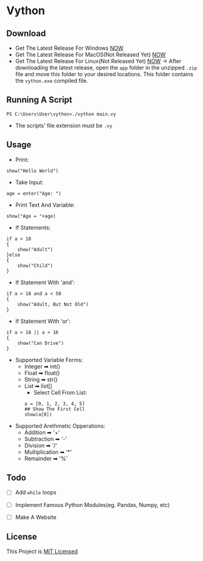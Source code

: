 # **Vython** 

## Download 
* Get The Latest Release For Windows [NOW](https://github.com/dopevog/vython/releases/tag/windowsv1.0)
* Get The Latest Release For MacOS(Not Released Yet) [NOW]()
* Get The Latest Release For Linux(Not Released Yet) [NOW]()
-> After downloading the latest release, open the ```app``` folder in the unzipped ```.zip``` file and move this folder to your desired locations. This folder contains the ```vython.exe``` compiled file.

## Running A Script
```
PS C:\Users\User\vython>./vython main.vy
```
* The scripts' file extension must be ```.vy```

## Usage
* Print:
```
show("Hello World")
```
* Take Input:
```
age = enter("Age: ") 
```
* Print Text And Variable:
```
show("Age = "+age) 
```
* If Statements:
```
if a > 18
{
    show("Adult")
}else
{
    show("Child")
}
```
* If Statement With 'and':
```
if a > 18 and a < 50
{
    show("Adult, But Not Old")
}
```
* If Statement With 'or':
```
if a > 18 || a > 16
{
    show("Can Drive")
}
```
* Supported Variable Forms:
    * Integer ➡ int()
    * Float ➡ float()
    * String ➡ str()
    * List ➡ list[]
        * Select Cell From List:
        ```
        a = [0, 1, 2, 3, 4, 5]
        ## Show The First Cell
        show(a[0])
        ```
* Supported Arethmetic Opperations:
    * Addition ➡ '+'
    * Subtraction ➡ '-'
    * Division ➡ '/'
    * Multiplication ➡ '*'
    * Remainder ➡ '%'
## Todo
- [ ] Add ```while``` loops
- [ ] Implement Famous Python Modules(eg. Pandas, Numpy, etc)
- [ ] Make A Website


## License
This Project is [MIT Licensed](https://github.com/cvython/Vython/blob/main/LICENSE)

